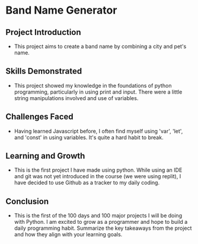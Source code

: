 # Band Name Generator

## Project Introduction 
- This project aims to create a band name by combining a city and pet's name.
## Skills Demonstrated
- This project showed my knowledge in the foundations of python programming, particularly in using print and input. There were a little string manipulations involved and use of variables.

## Challenges Faced
- Having learned Javascript before, I often find myself using 'var', 'let', and 'const' in using variables. It's quite a hard habit to break.

## Learning and Growth 
- This is the first project I have made using python. While using an IDE and git was not yet introduced in the course (we were using replit), I have decided to use Github as a tracker to my daily coding.

## Conclusion
- This is the first of the 100 days and 100 major projects I will be doing with Python. I am excited to grow as a programmer and hope to build a daily programming habit.
Summarize the key takeaways from the project and how they align with your learning goals.